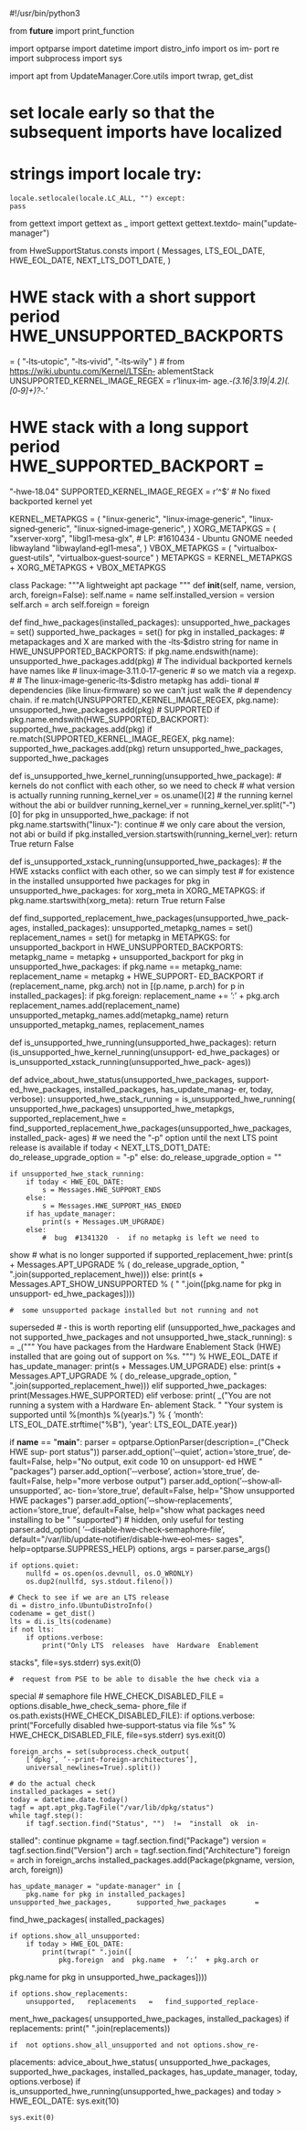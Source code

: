 #!/usr/bin/python3

from __future__ import print_function

import  optparse import datetime import distro_info import os im‐
port re import subprocess import sys

import apt from UpdateManager.Core.utils import twrap, get_dist

# set locale early so that the subsequent imports have  localized
# strings import locale try:
    locale.setlocale(locale.LC_ALL, "") except:
    pass

from  gettext  import gettext as _ import gettext gettext.textdo‐
main("update‐manager")

from HweSupportStatus.consts import (
    Messages,
    LTS_EOL_DATE,
    HWE_EOL_DATE,
    NEXT_LTS_DOT1_DATE, )

# HWE stack with a short support period HWE_UNSUPPORTED_BACKPORTS
= (
    "‐lts‐utopic",
    "‐lts‐vivid",
    "‐lts‐wily"  )  #  from https://wiki.ubuntu.com/Kernel/LTSEn‐
ablementStack  UNSUPPORTED_KERNEL_IMAGE_REGEX  =      r’linux‐im‐
age.*‐(3.16|3.19|4.2)(.[0‐9]+)?‐.*’

#  HWE  stack with a long support period HWE_SUPPORTED_BACKPORT =
"‐hwe‐18.04" SUPPORTED_KERNEL_IMAGE_REGEX  =  r’^$’  #  No  fixed
backported kernel yet

KERNEL_METAPKGS = (
    "linux‐generic",
    "linux‐image‐generic",
    "linux‐signed‐generic",
    "linux‐signed‐image‐generic", ) XORG_METAPKGS = (
    "xserver‐xorg",
    "libgl1‐mesa‐glx",
    # LP: #1610434 ‐ Ubuntu GNOME needed libwayland
    "libwayland‐egl1‐mesa", ) VBOX_METAPKGS = (
    "virtualbox‐guest‐utils",
    "virtualbox‐guest‐source"  )  METAPKGS  =  KERNEL_METAPKGS  +
XORG_METAPKGS + VBOX_METAPKGS

class Package:
    """A lightweight apt package """
    def __init__(self, name, version, arch, foreign=False):
        self.name = name
        self.installed_version = version
        self.arch = arch
        self.foreign = foreign

def find_hwe_packages(installed_packages):
    unsupported_hwe_packages = set()
    supported_hwe_packages = set()
    for pkg in installed_packages:
        # metapackages and X are  marked  with  the  ‐lts‐$distro
string
        for name in HWE_UNSUPPORTED_BACKPORTS:
            if pkg.name.endswith(name):
                unsupported_hwe_packages.add(pkg)
        # The individual backported kernels have names like
        #   linux‐image‐3.11.0‐17‐generic
        # so we match via a regexp.
        #
        #  The  linux‐image‐generic‐lts‐$distro metapkg has addi‐
tional
        #  dependencies (like linux‐firmware) so  we  can’t  just
walk the
        # dependency chain.
        if re.match(UNSUPPORTED_KERNEL_IMAGE_REGEX, pkg.name):
            unsupported_hwe_packages.add(pkg)
        # SUPPORTED
        if pkg.name.endswith(HWE_SUPPORTED_BACKPORT):
            supported_hwe_packages.add(pkg)
        if re.match(SUPPORTED_KERNEL_IMAGE_REGEX, pkg.name):
            supported_hwe_packages.add(pkg)
    return unsupported_hwe_packages, supported_hwe_packages

def is_unsupported_hwe_kernel_running(unsupported_hwe_package):
    #  kernels  do  not  conflict  with each other, so we need to
check
    # what version is actually running
    running_kernel_ver = os.uname()[2]
    # the running kernel without the abi or buildver
    running_kernel_ver = running_kernel_ver.split("‐")[0]
    for pkg in unsupported_hwe_package:
        if not pkg.name.startswith("linux‐"):
            continue
        # we only care about the version, not abi or build
        if pkg.installed_version.startswith(running_kernel_ver):
            return True
    return False

def is_unsupported_xstack_running(unsupported_hwe_packages):
    # the HWE xstacks conflict with each other, so we can  simply
test
    # for existence in the installed unsupported hwe packages
    for pkg in unsupported_hwe_packages:
        for xorg_meta in XORG_METAPKGS:
            if pkg.name.startswith(xorg_meta):
                return True
    return False

def find_supported_replacement_hwe_packages(unsupported_hwe_pack‐
ages,
                                            installed_packages):
    unsupported_metapkg_names = set()
    replacement_names = set()
    for metapkg in METAPKGS:
        for unsupported_backport in HWE_UNSUPPORTED_BACKPORTS:
            metapkg_name = metapkg + unsupported_backport
            for pkg in unsupported_hwe_packages:
                if pkg.name == metapkg_name:
                    replacement_name  =  metapkg  +  HWE_SUPPORT‐
ED_BACKPORT
                    if   (replacement_name,   pkg.arch)   not  in
[(p.name, p.arch) for p in installed_packages]:
                        if pkg.foreign:
                            replacement_name += ’:’ + pkg.arch
                        replacement_names.add(replacement_name)
                    unsupported_metapkg_names.add(metapkg_name)
    return unsupported_metapkg_names, replacement_names

def is_unsupported_hwe_running(unsupported_hwe_packages):
    return          (is_unsupported_hwe_kernel_running(unsupport‐
ed_hwe_packages) or
            is_unsupported_xstack_running(unsupported_hwe_pack‐
ages))

def  advice_about_hwe_status(unsupported_hwe_packages,   support‐
ed_hwe_packages,
                            installed_packages, has_update_manag‐
er, today,
                            verbose):
    unsupported_hwe_stack_running = is_unsupported_hwe_running(
        unsupported_hwe_packages)
    unsupported_hwe_metapkgs,     supported_replacement_hwe     =
find_supported_replacement_hwe_packages(unsupported_hwe_packages,
                                                installed_pack‐
ages)
    # we need the "‐p" option until the next LTS point release is
available
    if today < NEXT_LTS_DOT1_DATE:
        do_release_upgrade_option = "‐p"
    else:
        do_release_upgrade_option = ""

    if unsupported_hwe_stack_running:
        if today < HWE_EOL_DATE:
            s = Messages.HWE_SUPPORT_ENDS
        else:
            s = Messages.HWE_SUPPORT_HAS_ENDED
        if has_update_manager:
            print(s + Messages.UM_UPGRADE)
        else:
            #  bug  #1341320  ‐  if no metapkg is left we need to
show
            #                what is no longer supported
            if supported_replacement_hwe:
                print(s + Messages.APT_UPGRADE % (
                    do_release_upgrade_option,
                    " ".join(supported_replacement_hwe)))
            else:
                print(s + Messages.APT_SHOW_UNSUPPORTED % (
                    "  ".join([pkg.name  for  pkg  in  unsupport‐
ed_hwe_packages])))

    #  some unsupported package installed but not running and not
superseded
    # ‐ this is worth reporting
    elif (unsupported_hwe_packages and
          not supported_hwe_packages and
          not unsupported_hwe_stack_running):
        s = _(""" You have packages from the Hardware  Enablement
Stack (HWE) installed that are going out of support on %s.
        """) % HWE_EOL_DATE
        if has_update_manager:
            print(s + Messages.UM_UPGRADE)
        else:
            print(s + Messages.APT_UPGRADE % (
                do_release_upgrade_option,
                " ".join(supported_replacement_hwe)))
    elif supported_hwe_packages:
        print(Messages.HWE_SUPPORTED)
    elif verbose:
        print(
            _("You  are  not running a system with a Hardware En‐
ablement Stack. "
              "Your   system   is   supported   until   %(month)s
%(year)s.") % {
                  ’month’: LTS_EOL_DATE.strftime("%B"),
                  ’year’: LTS_EOL_DATE.year})

if __name__ == "__main__":
    parser  = optparse.OptionParser(description=_("Check HWE sup‐
port status"))
    parser.add_option(’‐‐quiet’,     action=’store_true’,     de‐
fault=False,
                      help="No output, exit code 10 on unsupport‐
ed HWE "
                      "packages")
    parser.add_option(’‐‐verbose’,    action=’store_true’,    de‐
fault=False,
                      help="more verbose output")
    parser.add_option(’‐‐show‐all‐unsupported’,               ac‐
tion=’store_true’,
                      default=False,
                      help="Show unsupported HWE packages")
    parser.add_option(’‐‐show‐replacements’, action=’store_true’,
                      default=False,
                      help="show what packages need installing to
be "
                      "supported")
    # hidden, only useful for testing
    parser.add_option(
        ’‐‐disable‐hwe‐check‐semaphore‐file’,
        default="/var/lib/update‐notifier/disable‐hwe‐eol‐mes‐
sages",
        help=optparse.SUPPRESS_HELP)
    options, args = parser.parse_args()

    if options.quiet:
        nullfd = os.open(os.devnull, os.O_WRONLY)
        os.dup2(nullfd, sys.stdout.fileno())

    # Check to see if we are an LTS release
    di = distro_info.UbuntuDistroInfo()
    codename = get_dist()
    lts = di.is_lts(codename)
    if not lts:
        if options.verbose:
            print("Only LTS  releases  have  Hardware  Enablement
stacks",
                  file=sys.stderr)
        sys.exit(0)

    #  request from PSE to be able to disable the hwe check via a
special
    # semaphore file
    HWE_CHECK_DISABLED_FILE   =   options.disable_hwe_check_sema‐
phore_file
    if os.path.exists(HWE_CHECK_DISABLED_FILE):
        if options.verbose:
            print("Forcefully   disabled  hwe‐support‐status  via
file %s" %
                  HWE_CHECK_DISABLED_FILE, file=sys.stderr)
        sys.exit(0)

    foreign_archs = set(subprocess.check_output(
        [’dpkg’, ’‐‐print‐foreign‐architectures’],
        universal_newlines=True).split())

    # do the actual check
    installed_packages = set()
    today = datetime.date.today()
    tagf = apt.apt_pkg.TagFile("/var/lib/dpkg/status")
    while tagf.step():
        if tagf.section.find("Status", "")  !=  "install  ok  in‐
stalled":
            continue
        pkgname = tagf.section.find("Package")
        version = tagf.section.find("Version")
        arch = tagf.section.find("Architecture")
        foreign = arch in foreign_archs
        installed_packages.add(Package(pkgname,   version,  arch,
foreign))

    has_update_manager = "update‐manager" in [
        pkg.name for pkg in installed_packages]
    unsupported_hwe_packages,      supported_hwe_packages       =
find_hwe_packages(
        installed_packages)

    if options.show_all_unsupported:
        if today > HWE_EOL_DATE:
            print(twrap(" ".join([
                pkg.foreign  and  pkg.name  +  ’:’  + pkg.arch or
pkg.name
                        for pkg in unsupported_hwe_packages])))

    if options.show_replacements:
        unsupported,   replacements   =   find_supported_replace‐
ment_hwe_packages(
            unsupported_hwe_packages, installed_packages)
        if replacements:
            print(" ".join(replacements))

    if  not options.show_all_unsupported and not options.show_re‐
placements:
        advice_about_hwe_status(
            unsupported_hwe_packages, supported_hwe_packages,
            installed_packages, has_update_manager, today,
            options.verbose)
    if  is_unsupported_hwe_running(unsupported_hwe_packages)  and
today > HWE_EOL_DATE:
        sys.exit(10)

    sys.exit(0)

